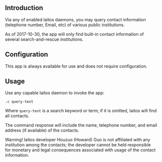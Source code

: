 ## Introduction
Via any of enabled laitos daemons, you may query contact information (telephone number, Email, etc) of various public
institutions.

As of 2017-10-30, the app will only find built-in contact information of several search-and-rescue institutions.

## Configuration
This app is always available for use and does not require configuration.

## Usage
Use any capable laitos daemon to invoke the app:

    .c query-text

Where `query-text` is a search keyword or term; if it is omitted, laitos will find all contacts.

The command response will include the name, telephone number, and email address (if available) of the contacts.

Warning! laitos developer Houzuo (Howard) Guo is not affiliated with any institution among the contacts; the developer
cannot be held responsible for monetary and legal consequences associated with usage of the contact information.
